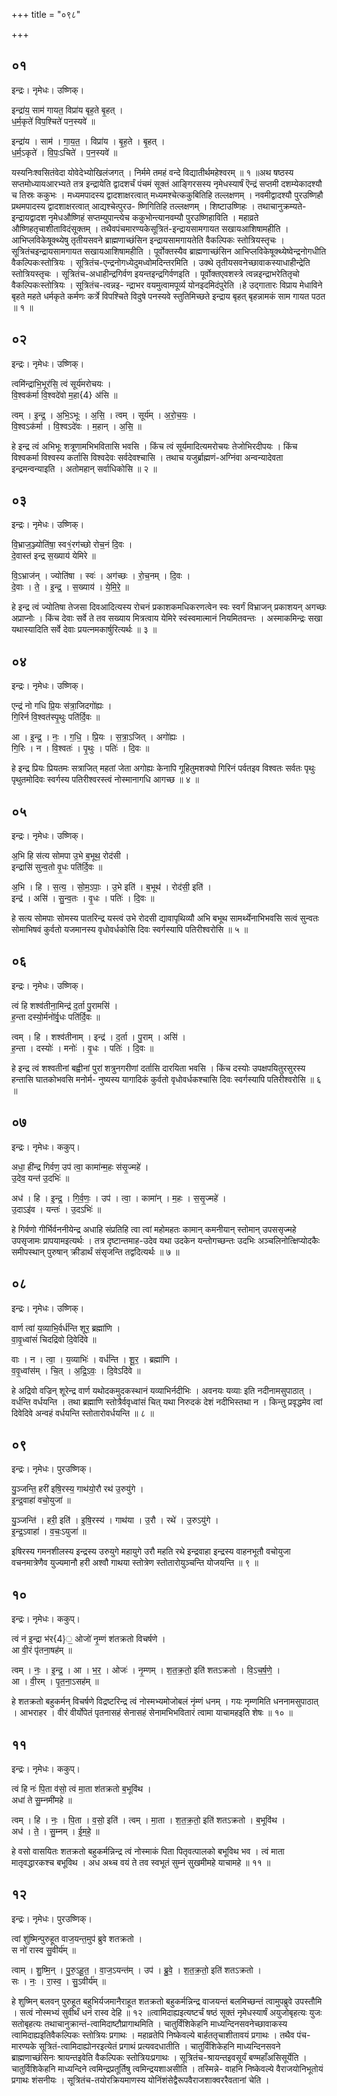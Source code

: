 +++
title = "०९८"

+++


## ०१
इन्द्रः। नृमेधः। उष्णिक्।

इन्द्रा॑य॒ साम॑ गायत॒ विप्रा॑य बृह॒ते बृ॒हत् ।  
ध॒र्म॒कृते॑ विप॒श्चिते॑ पन॒स्यवे॑ ॥

इन्द्रा॑य । साम॑ । गा॒य॒त॒ । विप्रा॑य । बृ॒ह॒ते । बृ॒हत् ।  
ध॒र्म॒ऽकृते॑ । वि॒पः॒ऽचिते॑ । प॒न॒स्यवे॑ ॥

यस्यनिःश्वसितंवेदा योवेदेभ्योखिलंजगत् । निर्ममे तमहं वन्दे विद्यातीर्थमहेश्वरम् ॥ १ ॥अथ षष्ठस्य सप्तमोध्यायआरभ्यते तत्र इन्द्रायेति द्वादशर्चं पंचमं सूक्तं आङ्गिरसस्य नृमेधस्यार्षं ऎन्द्रं सप्तमी दशम्येकादश्यौ च तिस्रः ककुभः । मध्यमपादस्य द्वादशाक्षरत्वात् मध्यमश्चेत्ककुबितिहि तल्लक्षणम् । नवमीद्वादश्यौ पुरउष्णिहौ प्रथमपादस्य द्वादशाक्षरत्वात् आद्यश्चेत्पुरउ- ष्णिगितिहि तल्लक्षणम् । शिष्टाउष्णिहः । तथाचानुक्रम्यते-इन्द्रायद्वादश नृमेधऔष्णिहं सप्तम्युपान्त्येच ककुभोन्त्यानवम्यौ पुरउष्णिहाविति । महाव्रते औष्णिहतृचाशीताविदंसूक्तम् । तथैवपंचमारण्यकेसूत्रितं-इन्द्रायसामगायत सखायआशिषामहीति । आभिप्लविकेषूक्थ्येषु तृतीयसवने ब्राह्मणाच्छंसिन इन्द्रायसामगायतेति वैकल्पिकः स्तोत्रियस्तृचः । सूत्रितंचइन्द्रायसामगायत सखायआशिषामहीति । पूर्वोक्तस्यैव ब्राह्मणाच्छंसिन आभिप्लविकेषूक्थ्येष्वेन्द्रनोगधीति वैकल्पिकःस्तोत्रियः । सूत्रितंच-एन्द्रनोगध्येदुमध्वोमदिन्तरमिति । उक्थे तृतीयसवनेच्छावाकस्याधाहीन्द्रेति स्तोत्रियस्तृचः । सूत्रितंच-अधाहीन्द्रगिर्वण इयन्तइन्द्रगिर्वणइति । पूर्वोक्तएवशस्त्रे त्वन्नइन्द्राभरेतितृचो वैकल्पिकःस्तोत्रियः । सूत्रितंच-त्वन्नइ- न्द्राभर वयमुत्वामपूर्व्य योनइदमिदंपुरेति ।हे उद्गातारः विप्राय मेधाविने बृहते महते धर्मकृते कर्मणः कर्त्रे विपश्चिते विदुषे पनस्यवे स्तुतिमिच्छते इन्द्राय बृहत् बृहन्नामकं साम गायत पठत ॥ १ ॥

## ०२
इन्द्रः। नृमेधः। उष्णिक्।

त्वमि॑न्द्राभि॒भूर॑सि॒ त्वं सूर्य॑मरोचयः ।  
वि॒श्वक॑र्मा वि॒श्वदे॑वो म॒हा{4} अ॑सि ॥

त्वम् । इ॒न्द्र॒ । अ॒भि॒ऽभूः । अ॒सि॒ । त्वम् । सूर्य॑म् । अ॒रो॒च॒यः॒ ।  
वि॒श्वऽक॑र्मा । वि॒श्वऽदे॑वः । म॒हान् । अ॒सि॒ ॥

हे इन्द्र त्वं अभिभूः शत्रूणामभिभवितासि भवसि । किंच त्वं सूर्यमादित्यमरोचयः तेजोभिरदीपयः । किंच विश्वकर्मा विश्वस्य कर्तासि विश्वदेवः सर्वदेवश्चासि । तथाच यजुर्ब्राह्मणं-अग्निंवा अन्वन्यादेवता इन्द्रमन्वन्याइति । अतोमहान् सर्वाधिकोसि ॥ २ ॥

## ०३
इन्द्रः। नृमेधः। उष्णिक्।

वि॒भ्राज॒ञ्ज्योति॑षा॒ स्व१॒॑रग॑च्छो रोच॒नं दि॒वः ।  
दे॒वास्त॑ इन्द्र स॒ख्याय॑ येमिरे ॥

वि॒ऽभ्राज॑न् । ज्योति॑षा । स्वः॑ । अग॑च्छः । रो॒च॒नम् । दि॒वः ।  
दे॒वाः । ते॒ । इ॒न्द्र॒ । स॒ख्याय॑ । ये॒मि॒रे॒ ॥

हे इन्द्र त्वं ज्योतिषा तेजसा दिवआदित्यस्य रोचनं प्रकाशकमधिकरणत्वेन स्वः स्वर्गं विभ्राजन् प्रकाशयन् अगच्छः अप्राप्नोः । किंच देवाः सर्वे ते तव सख्याय मित्रत्वाय येमिरे स्वंस्वमात्मानं नियमितवन्तः । अस्माकमिन्द्रः सखा यथास्यादिति सर्वे देवाः प्रयत्नमकार्षुरित्यर्थः ॥ ३ ॥

## ०४
इन्द्रः। नृमेधः। उष्णिक्।

एन्द्र॑ नो गधि प्रि॒यः स॑त्रा॒जिदगो॑ह्यः ।  
गि॒रिर्न वि॒श्वत॑स्पृ॒थुः पति॑र्दि॒वः ॥

आ । इ॒न्द्र॒ । नः॒ । ग॒धि॒ । प्रि॒यः । स॒त्रा॒ऽजित् । अगो॑ह्यः ।  
गि॒रिः । न । वि॒श्वतः॑ । पृ॒थुः । पतिः॑ । दि॒वः ॥

हे इन्द्र प्रियः प्रियतमः सत्राजित् महतां जेता अगोह्यः केनापि गूहितुमशक्यो गिरिनं पर्वतइव विश्वतः सर्वतः पृथुः पृथुतमोदिवः स्वर्गस्य पतिरीश्वरस्त्वं नोस्मानागधि आगच्छ ॥ ४ ॥

## ०५
इन्द्रः। नृमेधः। उष्णिक्।

अ॒भि हि स॑त्य सोमपा उ॒भे ब॒भूथ॒ रोद॑सी ।  
इन्द्रासि॑ सुन्व॒तो वृ॒धः पति॑र्दि॒वः ॥

अ॒भि । हि । स॒त्य॒ । सो॒म॒ऽपाः॒ । उ॒भे इति॑ । ब॒भूथ॑ । रोद॑सी॒ इति॑ ।  
इन्द्र॑ । असि॑ । सु॒न्व॒तः । वृ॒धः । पतिः॑ । दि॒वः ॥

हे सत्य सोमपाः सोमस्य पातरिन्द्र यस्त्वं उभे रोदसी द्यावापृथिव्यौ अभि बभूथ सामर्थ्येनाभिभवसि सत्वं सुन्वतः सोमाभिषवं कुर्वतो यजमानस्य वृधोवर्धकोसि दिवः स्वर्गस्यापि पतिरीश्वरोसि ॥ ५ ॥

## ०६
इन्द्रः। नृमेधः। उष्णिक्।

त्वं हि शश्व॑तीना॒मिन्द्र॑ द॒र्ता पु॒रामसि॑ ।  
ह॒न्ता दस्यो॒र्मनो॑र्वृ॒धः पति॑र्दि॒वः ॥

त्वम् । हि । शश्व॑तीनाम् । इन्द्र॑ । द॒र्ता । पु॒राम् । असि॑ ।  
ह॒न्ता । दस्योः॑ । मनोः॑ । वृ॒धः । पतिः॑ । दि॒वः ॥

हे इन्द्र त्वं शश्वतीनां बह्वीनां पुरां शत्रुनगरीणां दर्तासि दारयिता भवसि । किंच दस्योः उपक्षपयितुरसुरस्य हन्तासि घातकोभवसि मनोर्म- नुष्यस्य यागादिकं कुर्वतो वृधोवर्धकश्चासि दिवः स्वर्गस्यापि पतिरीश्वरोसि ॥ ६ ॥

## ०७
इन्द्रः। नृमेधः। ककुप्।

अधा॒ ही॑न्द्र गिर्वण॒ उप॑ त्वा॒ कामा॑न्म॒हः स॑सृ॒ज्महे॑ ।  
उ॒देव॒ यन्त॑ उ॒दभिः॑ ॥

अध॑ । हि । इ॒न्द्र॒ । गि॒र्व॒णः॒ । उप॑ । त्वा॒ । कामा॑न् । म॒हः । स॒सृ॒ज्महे॑ ।  
उ॒दाऽइ॑व । यन्तः॑ । उ॒दऽभिः॑ ॥

हे गिर्वणो गीर्भिर्वननीयेन्द्र अधाहि संप्रतिहि त्वा त्वां महोमहतः कामान् कमनीयान् स्तोमान् उपससृज्महे उपसृजामः प्रापयामइत्यर्थः । तत्र दृष्टान्तमाह-उदेव यथा उदकेन यन्तोगच्छन्तः उदभिः अञ्चलिनोत्क्षिप्योदकैः समीपस्थान् पुरुषान् क्रीडार्थं संसृजन्ति तद्वदित्यर्थः ॥ ७ ॥

## ०८
इन्द्रः। नृमेधः। उष्णिक्।

वार्ण त्वा॑ य॒व्याभि॒र्वर्ध॑न्ति शूर॒ ब्रह्मा॑णि ।  
वा॒वृ॒ध्वांसं॑ चिदद्रिवो दि॒वेदि॑वे ॥

वाः । न । त्वा॒ । य॒व्याभिः॑ । वर्ध॑न्ति । शू॒र॒ । ब्रह्मा॑णि ।  
व॒वृ॒ध्वांस॑म् । चि॒त् । अ॒द्रि॒ऽवः॒ । दि॒वेऽदि॑वे ॥

हे अद्रिवो वज्रिन् शूरेन्द्र वार्ण यथोदकमुदकस्थानं यव्याभिर्नदीभिः । अवनयः यव्याः इति नदीनामसुपाठात् । वर्धन्ति वर्धयन्ति । तथा ब्रह्माणि स्तोत्रैर्ववृध्वांसं चित् यथा निरुदकं देशं नदीभिस्तथा न । किन्तु प्रवृद्धमेव त्वां दिवेदिवे अन्वहं वर्धयन्ति स्तोतारोवर्धयन्ति ॥ ८ ॥

## ०९
इन्द्रः। नृमेधः। पुरउष्णिक्।

यु॒ञ्जन्ति॒ हरी॑ इषि॒रस्य॒ गाथ॑यो॒रौ रथ॑ उ॒रुयु॑गे ।  
इ॒न्द्र॒वाहा॑ वचो॒युजा॑ ॥

यु॒ञ्जन्ति॑ । हरी॒ इति॑ । इ॒षि॒रस्य॑ । गाथ॑या । उ॒रौ । रथे॑ । उ॒रुऽयु॑गे ।  
इ॒न्द्र॒ऽवाहा॑ । व॒चः॒ऽयुजा॑ ॥

इषिरस्य गमनशीलस्य इन्द्रस्य उरुयुगे महायुगे उरौ महति रथे इन्द्रवाहा इन्द्रस्य वाहनभूतौ वचोयुजा वचनमात्रेणैव युज्यमानौ हरी अश्वौ गाथया स्तोत्रेण स्तोतारोयुञ्चन्ति योजयन्ति ॥ ९ ॥

## १०
इन्द्रः। नृमेधः। ककुप्।

त्वं न॑ इ॒न्द्रा भ॑र{4}॒ ओजो॑ नृ॒म्णं श॑तक्रतो विचर्षणे ।  
आ वी॒रं पृ॑तना॒षह॑म् ॥

त्वम् । नः॒ । इ॒न्द्र॒ । आ । भ॒र॒ । ओजः॑ । नृ॒म्णम् । श॒त॒क्र॒तो॒ इति॑ शतऽक्रतो । वि॒ऽच॒र्ष॒णे॒ ।  
आ । वी॒रम् । पृ॒त॒ना॒ऽसह॑म् ॥

हे शतक्रतो बहुकर्मन् विचर्षणे विद्रष्टरिन्द्र त्वं नोस्मभ्यमोजोबलं नृंम्णं धनम् । गयः नृम्णमिति धननामसुपाठात् । आभराहर । वीरं वीर्योपेतं पृतनासहं सेनासहं सेनामभिभवितारं त्वामा याचामहइति शेषः ॥ १० ॥

## ११
इन्द्रः। नृमेधः। ककुप्।

त्वं हि नः॑ पि॒ता व॑सो॒ त्वं मा॒ता श॑तक्रतो ब॒भूवि॑थ ।  
अधा॑ ते सु॒म्नमी॑महे ॥

त्वम् । हि । नः॒ । पि॒ता । व॒सो॒ इति॑ । त्वम् । मा॒ता । श॒त॒क्र॒तो॒ इति॑ शतऽक्रतो । ब॒भूवि॑थ ।  
अध॑ । ते॒ । सु॒म्नम् । ई॒म॒हे॒ ॥

हे वसो वासयितः शतक्रतो बहुकर्मन्निन्द्र त्वं नोस्माकं पिता पितृवत्पालको बभूविथ भव । त्वं माता मातृवद्धारकश्च बभूविथ । अध अथ्च वयं ते तव स्वभूतं सुम्नं सुखमीमहे याचामहे ॥ ११ ॥

## १२
इन्द्रः। नृमेधः। पुरउष्णिक्।

त्वां शु॑ष्मिन्पुरुहूत वाज॒यन्त॒मुप॑ ब्रुवे शतक्रतो ।  
स नो॑ रास्व सु॒वीर्य॑म् ॥

त्वाम् । शु॒ष्मि॒न् । पु॒रु॒ऽहू॒त॒ । वा॒ज॒ऽयन्त॑म् । उप॑ । ब्रु॒वे॒ । श॒त॒क्र॒तो॒ इति॑ शतऽक्रतो ।  
सः । नः॒ । रा॒स्व॒ । सु॒ऽवीर्य॑म् ॥

हे शुष्मिन् बलवन् पुरुहूत बहुभिर्यजमानैराहूत शतक्रतो बहुकर्मन्निन्द्र वाजयन्तं बलमिच्छन्तं त्वामुपब्रुवे उपस्तौमि । सत्वं नोस्मभ्यं सुवीर्थं धनं रास्व देहि ॥ १२ ॥त्वामिदाह्यइत्यष्टर्चं षष्ठं सूक्तं नृमेधस्यार्षं अयुजोबृहत्यः युजः सतोबृहत्यः तथाचानुक्रान्तं-त्वामिदाष्टौप्रागाथमिति । चातुर्विंशिकेहनि माध्यन्दिनसवनेच्छावाकस्य त्वामिदाह्यइतिवैकल्पिकः स्तोत्रियः प्रगाथः । महाव्रतेपि निष्केवल्ये बार्हततृचाशीतावयं प्रगाथः । तथैव पंच- मारण्यके सूत्रितं-त्वामिदाह्योनरइत्येतं प्रगाथं प्रत्यवदधातीति । चातुर्विंशिकेहनि माध्यन्दिनसवने ब्राह्मणाच्छंसिनः श्रायन्तइवेति वैकल्पिकः स्तोत्रियःप्रगाथः । सूत्रितंच-श्रायन्तइवसूर्यं बण्महाँअसिसूर्येति । चातुर्विशिकेहनि माध्यन्दिने त्वमिन्द्रप्रतूर्तिषु त्वमिन्द्रयशाअसीति । तस्मिन्ने- वाहनि निष्केवल्ये वैराजयोनिभूतोयं प्रगाथः शंसनीयः । सूत्रितंच-तयोरक्रियमाणस्य योनिंशंसेद्वैरूपवैराजशाक्वररैवतानां चेति ।